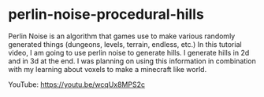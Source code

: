 # perlin-noise-procedural-hills
Perlin Noise is an algorithm that games use to make various randomly generated things (dungeons, levels, terrain, endless, etc.)  In this tutorial video, I am going to use perlin noise to generate hills.  I generate hills in 2d and in 3d at the end.  I was planning on using this information in combination with my learning about voxels to make a minecraft like world.

YouTube:   https://youtu.be/wcqUx8MPS2c
